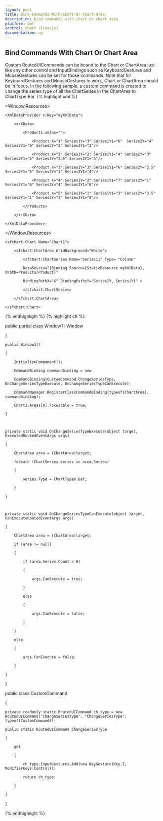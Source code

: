 ```yaml
---
layout: post
title: Bind-Commands-With-Chart-Or-Chart-Area
description: bind commands with chart or chart area
platform: wpf
control: Chart (Classic)
documentation: ug
---
```


## Bind Commands With Chart Or Chart Area

Custom RoutedUICommands can be bound to the Chart or ChartArea just like any other control and InputBindings such as KeyboardGestures and MouseGestures can be set for those commands. Note that for KeyboardGestures and MouseGestures to work, Chart or ChartArea should be in focus. In the following sample, a custom command is created to change the series type of all the ChartSeries in the ChartArea to ChartType.Bar.
{% highlight xml %}




<Window.Resources>

    <XmlDataProvider x:Key="myXmlData">

        <x:XData>

            <Products xmlns="">

                <Product X="1" Series1Y="3" Series1Y1="6"  Series2Y="4" Series2Y1="6" Series3Y="2" Series3Y1="2"/>

                <Product X="2" Series1Y="2" Series1Y1="4" Series2Y="3" Series2Y1="5" Series3Y="2.5" Series3Y1="6"/>

                <Product X="3" Series1Y="3" Series1Y1="6" Series2Y="3.5" Series2Y1="5" Series3Y="1" Series3Y1="4"/>

                <Product X="4" Series1Y="2" Series1Y1="7" Series2Y="1" Series2Y1="6" Series3Y="4" Series3Y1="6"/>

                <Product X="5" Series1Y="1" Series1Y1="3" Series2Y="3.5" Series2Y1="1" Series3Y="3" Series3Y1="8"/>

            </Products>

        </x:XData>

    </XmlDataProvider>

</Window.Resources>



<Grid>

    <sfchart:Chart Name="Chart1">

        <sfchart:ChartArea GridBackground="White">

            <sfchart:ChartSeries Name="Series11" Type= "Column"

            DataSource="{Binding Source={StaticResource myXmlData}, XPath=Products/Product}"

            BindingPathX="X" BindingPathsY="Series1Y, Series1Y1" >

            </sfchart:ChartSeries>

        </sfchart:ChartArea>

    </sfchart:Chart>

</Grid>

{% endhighlight  %}
{% highlight c# %}





public partial class Window1 : Window

{

    public Window1()

    {

        InitializeComponent();

        CommandBinding commandbinding = new

        CommandBinding(CustomCommand.ChangeSeriesType, OnChangeSeriesTypeExecute, OnChangeSeriesTypeCanExecute);

        CommandManager.RegisterClassCommandBinding(typeof(ChartArea), commandbinding);

        Chart1.Areas[0].Focusable = true;

    }



    private static void OnChangeSeriesTypeExecute(object target, ExecutedRoutedEventArgs args)

    {

        ChartArea area = (ChartArea)target;

        foreach (ChartSeries series in area.Series)

        {

            series.Type = ChartTypes.Bar;

        }

    }



    private static void OnChangeSeriesTypeCanExecute(object target, CanExecuteRoutedEventArgs args)

    {

        ChartArea area = (ChartArea)target;

        if (area != null)

        {

            if (area.Series.Count > 0)

            {

                args.CanExecute = true;

            }

            else

            {

                args.CanExecute = false;

            }

        }

        else

        {

            args.CanExecute = false;

        }

    }

}



public class CustomCommand

{

    private readonly static RoutedUICommand ch_type = new RoutedUICommand("ChangeSeriesType", "ChangeSeriesType", typeof(CustomCommand));

    public static RoutedUICommand ChangeSeriesType

    {

        get

        {

            ch_type.InputGestures.Add(new KeyGesture(Key.T, ModifierKeys.Control));

            return ch_type;

        }

    }

}


{% endhighlight  %}
